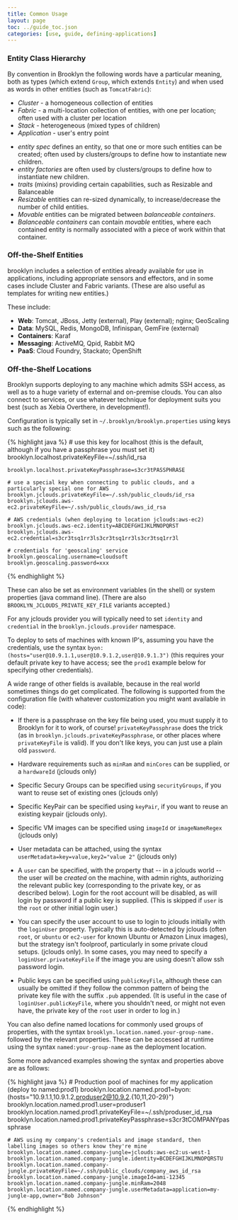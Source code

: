 ```yaml
---
title: Common Usage
layout: page
toc: ../guide_toc.json
categories: [use, guide, defining-applications]
---
```


### Entity Class Hierarchy

By convention in Brooklyn the following words have a particular meaning, both as types (which extend ``Group``, which extends ``Entity``) and when used as words in other entities (such as ``TomcatFabric``):

- *Cluster* - a homogeneous collection of entities
- *Fabric* - a multi-location collection of entities, with one per location; often used with a cluster per location
- *Stack* - heterogeneous (mixed types of children)
- *Application* - user's entry point

<!---
TODO
-->

- *entity spec* defines an entity, so that one or more such entities can be created; often used by clusters/groups to define how to instantiate new children.
- *entity factories* are often used by clusters/groups to define how to instantiate new children.
- *traits* (mixins) providing certain capabilities, such as Resizable and Balanceable
- *Resizable* entities can re-sized dynamically, to increase/decrease the number of child entities.
- *Movable* entities can be migrated between *balanceable containers*.
- *Balanceable containers* can contain *movable* entities, where each contained entity is normally associated with
    a piece of work within that container.

### Off-the-Shelf Entities

brooklyn includes a selection of entities already available for use in applications,
including appropriate sensors and effectors, and in some cases include Cluster and Fabric variants.
(These are also useful as templates for writing new entities.)
 
These include:

- **Web**: Tomcat, JBoss, Jetty (external), Play (external); nginx; GeoScaling
- **Data**: MySQL, Redis, MongoDB, Infinispan, GemFire (external)
- **Containers**: Karaf
- **Messaging**: ActiveMQ, Qpid, Rabbit MQ
- **PaaS**: Cloud Foundry, Stackato; OpenShift


### Off-the-Shelf Locations

Brooklyn supports deploying to any machine which admits SSH access, as well as to
a huge variety of external and on-premise clouds.  You can also connect to services,
or use whatever technique for deployment suits you best (such as Xebia Overthere, in development!).

Configuration is typically set in `~/.brooklyn/brooklyn.properties` using keys such as the following:

{% highlight java %}
    # use this key for localhost (this is the default, although if you have a passphrase you must set it)
    brooklyn.localhost.privateKeyFile=~/.ssh/id_rsa
    
    brooklyn.localhost.privateKeyPassphrase=s3cr3tPASSPHRASE
       
    # use a special key when connecting to public clouds, and a particularly special one for AWS
    brooklyn.jclouds.privateKeyFile=~/.ssh/public_clouds/id_rsa
    brooklyn.jclouds.aws-ec2.privateKeyFile=~/.ssh/public_clouds/aws_id_rsa
        
    # AWS credentials (when deploying to location jclouds:aws-ec2)
    brooklyn.jclouds.aws-ec2.identity=ABCDEFGHIJKLMNOPQRST      
    brooklyn.jclouds.aws-ec2.credential=s3cr3tsq1rr3ls3cr3tsq1rr3ls3cr3tsq1rr3l
    
    # credentials for 'geoscaling' service
    brooklyn.geoscaling.username=cloudsoft                      
    brooklyn.geoscaling.password=xxx
{% endhighlight %}

These can also be set as environment variables (in the shell) or system properties (java command line).
(There are also ``BROOKLYN_JCLOUDS_PRIVATE_KEY_FILE`` variants accepted.)

For any jclouds provider you will typically need to set ``identity`` and ``credential``
in the ``brooklyn.jclouds.provider`` namespace.

To deploy to sets of machines with known IP's, assuming you have the credentials,
use the syntax ``byon:(hosts="user@10.9.1.1,user@10.9.1.2,user@10.9.1.3")``
(this requires your default private key to have access; 
see the ``prod1`` example below for specifying other credentials). 

A wide range of other fields is available, because in the real world sometimes things do get complicated.
The following is supported from the configuration file (with whatever customization you might want available in code): 

- If there is a passphrase on the key file being used, you must supply it to Brooklyn for it to work, of course!
  ``privateKeyPassphrase`` does the trick (as in ``brooklyn.jclouds.privateKeyPassphrase``, or other places
  where ``privateKeyFile`` is valid).  If you don't like keys, you can just use a plain old ``password``.

- Hardware requirements such as ``minRam`` and ``minCores`` can be supplied, or a ``hardwareId``  (jclouds only)

- Specific Secury Groups can be specified using `securityGroups`, if you want to reuse set of existing ones (jclouds only)

- Specific KeyPair can be specified using `keyPair`, if you want to reuse an existing keypair (jclouds only).

- Specific VM images can be specified using ``imageId`` or ``imageNameRegex`` (jclouds only)

- User metadata can be attached, using the syntax ``userMetadata=key=value,key2="value 2"`` (jclouds only)

- A ``user`` can be specified, with the property that -- in a jclouds world -- the user will be *created* on the machine,
  with admin rights, authorizing the relevant public key (corresponding to the private key, or as described below). 
  Login for the root account will be disabled, as will login by password if a public key is supplied. 
  (This is skipped if ``user`` is the ``root`` or other initial login user.)
  
- You can specify the user account to use to login to jclouds initially with the ``loginUser`` property.
  Typically this is auto-detected by jclouds
  (often ``root``, or ``ubuntu`` or ``ec2-user`` for known Ubuntu or Amazon Linux images), 
  but the strategy isn't foolproof, particularly in some private cloud setups. (jclouds only). In some cases, you may need to specify a `loginUser.privateKeyFile` if the image you are using doesn't allow ssh password login.

- Public keys can be specified using ``publicKeyFile``, 
  although these can usually be omitted if they follow the common pattern of being
  the private key file with the suffix ``.pub`` appended.
  (It is useful in the case of ``loginUser.publicKeyFile``, where you shouldn't need,
  or might not even have, the private key of the ``root`` user in order to log in.)

You can also define named locations for commonly used groups of properties, 
with the syntax ``brooklyn.location.named.your-group-name.``
followed by the relevant properties.
These can be accessed at runtime using the syntax ``named:your-group-name`` as the deployment location.

Some more advanced examples showing the syntax and properties above are as follows:

{% highlight java %}
    # Production pool of machines for my application (deploy to named:prod1)
    brooklyn.location.named.prod1=byon:(hosts="10.9.1.1,10.9.1.2,produser2@10.9.2.{10,11,20-29}")
    brooklyn.location.named.prod1.user=produser1
    brooklyn.location.named.prod1.privateKeyFile=~/.ssh/produser_id_rsa
    brooklyn.location.named.prod1.privateKeyPassphrase=s3cr3tCOMPANYpassphrase
    
    # AWS using my company's credentials and image standard, then labelling images so others know they're mine
    brooklyn.location.named.company-jungle=jclouds:aws-ec2:us-west-1
    brooklyn.location.named.company-jungle.identity=BCDEFGHIJKLMNOPQRSTU      
    brooklyn.location.named.company-jungle.privateKeyFile=~/.ssh/public_clouds/company_aws_id_rsa
    brooklyn.location.named.company-jungle.imageId=ami-12345
    brooklyn.location.named.company-jungle.minRam=2048
    brooklyn.location.named.company-jungle.userMetadata=application=my-jungle-app,owner="Bob Johnson"
{% endhighlight %}

